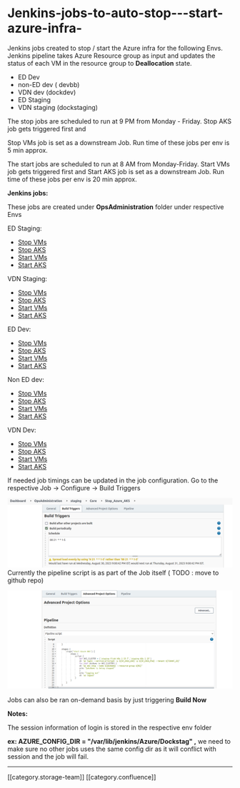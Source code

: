 # Jenkins-jobs-to-auto-stop---start-azure-infra-

Jenkins jobs created to stop / start the Azure infra for the following Envs. Jenkins pipeline takes Azure Resource group as input and updates the status of each VM in the resource group to **Deallocation** state.

* ED Dev
* non-ED dev ( devbb)
* VDN dev (dockdev)
* ED Staging
* VDN staging (dockstaging)

The stop jobs are scheduled to run at 9 PM from Monday - Friday. Stop AKS job gets triggered first and

Stop VMs job is set as a downstream Job. Run time of these jobs per env is 5 min approx.

The start jobs are scheduled to run at 8 AM from Monday-Friday. Start VMs job gets triggered first and Start AKS job is set as a downstream Job. Run time of these jobs per env is 20 min approx.

**Jenkins jobs:**

These jobs are created under **OpsAdministration** folder under respective Envs

ED Staging:

* [Stop VMs](http://10.20.0.14:8080/jenkins/job/OpsAdministration/job/staging/job/Core/job/Stop\_Azure\_Vms/)
* [Stop AKS](http://10.20.0.14:8080/jenkins/job/OpsAdministration/job/staging/job/Core/job/Stop\_Azure\_AKS/)
* [Start VMs](http://10.20.0.14:8080/jenkins/job/OpsAdministration/job/staging/job/Core/job/Start\_Azure\_Vms/)
* [Start AKS](http://10.20.0.14:8080/jenkins/job/OpsAdministration/job/staging/job/Core/job/Start\_Azure\_AKS/)

VDN Staging:

* [Stop VMs](http://10.20.0.14:8080/jenkins/job/OpsAdministration/job/DockStaging/job/Core/job/Stop\_Azure\_Vms/)
* [Stop AKS](http://10.20.0.14:8080/jenkins/job/OpsAdministration/job/DockStaging/job/Core/job/Stop\_Azure\_AKS/)
* [Start VMs](http://10.20.0.14:8080/jenkins/job/OpsAdministration/job/DockStaging/job/Core/job/Start\_Azure\_Vms/)
* [Start AKS](http://10.20.0.14:8080/jenkins/job/OpsAdministration/job/DockStaging/job/Core/job/Start\_Azure\_AKS/)

ED Dev:

* [Stop VMs](http://10.20.0.14:8080/jenkins/job/OpsAdministration/job/Dev/job/Core/job/Stop\_Azure\_Vms/)
* [Stop AKS](http://10.20.0.14:8080/jenkins/job/OpsAdministration/job/Dev/job/Core/job/Stop\_Azure\_AKS/)
* [Start VMs](http://10.20.0.14:8080/jenkins/job/OpsAdministration/job/Dev/job/Core/job/Start\_Azure\_Vms/)
* [Start AKS](http://10.20.0.14:8080/jenkins/job/OpsAdministration/job/Dev/job/Core/job/Start\_Azure\_AKS/)

Non ED dev:

* [Stop VMs](http://10.20.0.14:8080/jenkins/job/OpsAdministration/job/devbb/job/Core/job/Stop\_Azure\_Vms/)
* [Stop AKS](http://10.20.0.14:8080/jenkins/job/OpsAdministration/job/devbb/job/Core/job/Stop\_Azure\_AKS/)
* [Start VMs](http://10.20.0.14:8080/jenkins/job/OpsAdministration/job/devbb/job/Core/job/Start\_Azure\_Vms/)
* [Start AKS](http://10.20.0.14:8080/jenkins/job/OpsAdministration/job/devbb/job/Core/job/Start\_Azure\_AKS/)

VDN Dev:

* [Stop VMs](http://10.20.0.14:8080/jenkins/job/OpsAdministration/job/DockDev/job/Core/job/Stop\_Azure\_Vms/)
* [Stop AKS](http://10.20.0.14:8080/jenkins/job/OpsAdministration/job/DockDev/job/Core/job/Stop\_Azure\_AKS/)
* [Start VMs](http://10.20.0.14:8080/jenkins/job/OpsAdministration/job/DockDev/job/Core/job/Start\_Azure\_Vms/)
* [Start AKS](http://10.20.0.14:8080/jenkins/job/OpsAdministration/job/DockDev/job/Core/job/Start\_Azure\_AKS/)

If needed job timings can be updated in the job configuration. Go to the respective Job → Configure → Build Triggers

![](<../../../../DevOpsFull/devops-kn-hw2/images/storage/Screenshot from 2023-08-31 18-50-47.png>)Currently the pipeline script is as part of the Job itself ( TODO : move to github repo)

![](../../../../DevOpsFull/devops-kn-hw2/images/storage/image-20230831-132833.png)

Jobs can also be ran on-demand basis by just triggering **Build Now**

**Notes:**

The session information of login is stored in the respective env folder

**ex: AZURE\_CONFIG\_DIR = "/var/lib/jenkins/Azure/Dockstag" ,** we need to make sure no other jobs uses the same config dir as it will conflict with session and the job will fail.

***

\[\[category.storage-team]] \[\[category.confluence]]
